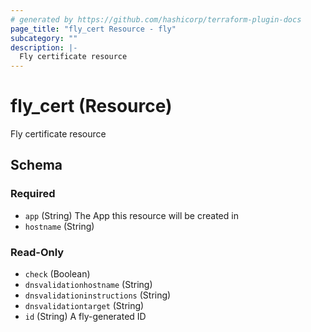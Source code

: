 ```yaml
---
# generated by https://github.com/hashicorp/terraform-plugin-docs
page_title: "fly_cert Resource - fly"
subcategory: ""
description: |-
  Fly certificate resource
---
```


# fly_cert (Resource)

Fly certificate resource



<!-- schema generated by tfplugindocs -->
## Schema

### Required

- `app` (String) The App this resource will be created in
- `hostname` (String)

### Read-Only

- `check` (Boolean)
- `dnsvalidationhostname` (String)
- `dnsvalidationinstructions` (String)
- `dnsvalidationtarget` (String)
- `id` (String) A fly-generated ID
